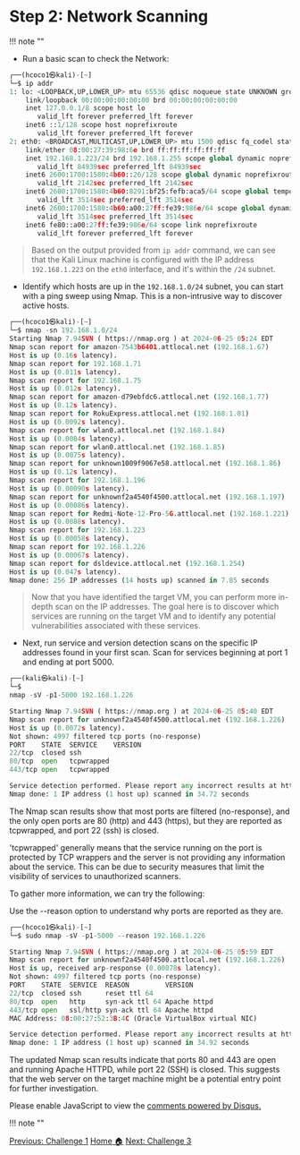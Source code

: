 # **Step 2: Network Scanning**
!!! note ""

- Run a basic scan to check the Network:

```python linenums="1" hl_lines="11"
┌──(hcoco1㉿kali)-[~]
└─$ ip addr                                                       
1: lo: <LOOPBACK,UP,LOWER_UP> mtu 65536 qdisc noqueue state UNKNOWN group default qlen 1000
    link/loopback 00:00:00:00:00:00 brd 00:00:00:00:00:00
    inet 127.0.0.1/8 scope host lo
       valid_lft forever preferred_lft forever
    inet6 ::1/128 scope host noprefixroute 
       valid_lft forever preferred_lft forever
2: eth0: <BROADCAST,MULTICAST,UP,LOWER_UP> mtu 1500 qdisc fq_codel state UP group default qlen 1000
    link/ether 08:00:27:39:98:6e brd ff:ff:ff:ff:ff:ff
    inet 192.168.1.223/24 brd 192.168.1.255 scope global dynamic noprefixroute eth0
       valid_lft 84939sec preferred_lft 84939sec
    inet6 2600:1700:1580:4b60::26/128 scope global dynamic noprefixroute 
       valid_lft 2142sec preferred_lft 2142sec
    inet6 2600:1700:1580:4b60:8291:bf25:fefb:aca5/64 scope global temporary dynamic 
       valid_lft 3514sec preferred_lft 3514sec
    inet6 2600:1700:1580:4b60:a00:27ff:fe39:986e/64 scope global dynamic mngtmpaddr noprefixroute 
       valid_lft 3514sec preferred_lft 3514sec
    inet6 fe80::a00:27ff:fe39:986e/64 scope link noprefixroute 
       valid_lft forever preferred_lft forever

```

  >Based on the output  provided from  `ip addr` command, we can see that the Kali Linux machine is configured with the IP address `192.168.1.223` on the `eth0` interface, and it's within the `/24` subnet. 


- Identify which hosts are up in the `192.168.1.0/24` subnet, you can start with a ping sweep using Nmap. This is a non-intrusive way to discover active hosts.

```python linenums="1" hl_lines="28"
┌──(hcoco1㉿kali)-[~]
└─$ nmap -sn 192.168.1.0/24           
Starting Nmap 7.94SVN ( https://nmap.org ) at 2024-06-25 05:24 EDT
Nmap scan report for amazon-7543b6401.attlocal.net (192.168.1.67)
Host is up (0.16s latency).
Nmap scan report for 192.168.1.71
Host is up (0.011s latency).
Nmap scan report for 192.168.1.75
Host is up (0.012s latency).
Nmap scan report for amazon-d79ebfdc6.attlocal.net (192.168.1.77)
Host is up (0.12s latency).
Nmap scan report for RokuExpress.attlocal.net (192.168.1.81)
Host is up (0.0092s latency).
Nmap scan report for wlan0.attlocal.net (192.168.1.84)
Host is up (0.0084s latency).
Nmap scan report for wlan0.attlocal.net (192.168.1.85)
Host is up (0.0075s latency).
Nmap scan report for unknown1009f9067e58.attlocal.net (192.168.1.86)
Host is up (0.12s latency).
Nmap scan report for 192.168.1.196
Host is up (0.00090s latency).
Nmap scan report for unknownf2a4540f4500.attlocal.net (192.168.1.197)
Host is up (0.00086s latency).
Nmap scan report for Redmi-Note-12-Pro-5G.attlocal.net (192.168.1.221)
Host is up (0.0088s latency).
Nmap scan report for 192.168.1.223
Host is up (0.00058s latency).
Nmap scan report for 192.168.1.226
Host is up (0.00067s latency).
Nmap scan report for dsldevice.attlocal.net (192.168.1.254)
Host is up (0.047s latency).
Nmap done: 256 IP addresses (14 hosts up) scanned in 7.85 seconds

```

>Now that you have identified the target VM, you can perform more in-depth scan on the IP addresses. The goal here is to discover which services are running on the target VM and to identify any potential vulnerabilities associated with these services. 

- Next, run service and version detection scans on the specific IP addresses found in your first scan. Scan for services beginning at port 1 and ending at port 5000.

```python linenums="1" hl_lines="11"
┌──(kali㉿kali)-[~]
└─$ 
nmap -sV -p1-5000 192.168.1.226

Starting Nmap 7.94SVN ( https://nmap.org ) at 2024-06-25 05:40 EDT
Nmap scan report for unknownf2a4540f4500.attlocal.net (192.168.1.226)
Host is up (0.0072s latency).
Not shown: 4997 filtered tcp ports (no-response)
PORT    STATE  SERVICE    VERSION
22/tcp  closed ssh
80/tcp  open   tcpwrapped
443/tcp open   tcpwrapped

Service detection performed. Please report any incorrect results at https://nmap.org/submit/ .
Nmap done: 1 IP address (1 host up) scanned in 34.72 seconds

```

The Nmap scan results show that most ports are filtered (no-response), and the only open ports are 80 (http) and 443 (https), but they are reported as tcpwrapped, and port 22 (ssh) is closed.

'tcpwrapped' generally means that the service running on the port is protected by TCP wrappers and the server is not providing any information about the service. This can be due to security measures that limit the visibility of services to unauthorized scanners.

To gather more information, we can try the following:

Use the --reason option to understand why ports are reported as they are.

```python linenums="1" hl_lines="10"
┌──(hcoco1㉿kali)-[~]
└─$ sudo nmap -sV -p1-5000 --reason 192.168.1.226

Starting Nmap 7.94SVN ( https://nmap.org ) at 2024-06-25 05:59 EDT
Nmap scan report for unknownf2a4540f4500.attlocal.net (192.168.1.226)
Host is up, received arp-response (0.00078s latency).
Not shown: 4997 filtered tcp ports (no-response)
PORT    STATE  SERVICE  REASON         VERSION
22/tcp  closed ssh      reset ttl 64
80/tcp  open   http     syn-ack ttl 64 Apache httpd
443/tcp open   ssl/http syn-ack ttl 64 Apache httpd
MAC Address: 08:00:27:52:3B:4C (Oracle VirtualBox virtual NIC)

Service detection performed. Please report any incorrect results at https://nmap.org/submit/ .
Nmap done: 1 IP address (1 host up) scanned in 34.92 seconds

```

The updated Nmap scan results indicate that ports 80 and 443 are open and running Apache HTTPD, while port 22 (SSH) is closed. This suggests that the web server on the target machine might be a potential entry point for further investigation.











<div id="disqus_thread"></div>
<script>
    /**
    *  RECOMMENDED CONFIGURATION VARIABLES: EDIT AND UNCOMMENT THE SECTION BELOW TO INSERT DYNAMIC VALUES FROM YOUR PLATFORM OR CMS.
    *  LEARN WHY DEFINING THESE VARIABLES IS IMPORTANT: https://disqus.com/admin/universalcode/#configuration-variables    */
    /*
    var disqus_config = function () {
    this.page.url = PAGE_URL;  // Replace PAGE_URL with your page's canonical URL variable
    this.page.identifier = PAGE_IDENTIFIER; // Replace PAGE_IDENTIFIER with your page's unique identifier variable
    };
    */
    (function() { // DON'T EDIT BELOW THIS LINE
    var d = document, s = d.createElement('script');
    s.src = 'https://hcoco1-1.disqus.com/embed.js';
    s.setAttribute('data-timestamp', +new Date());
    (d.head || d.body).appendChild(s);
    })();
</script>
<noscript>Please enable JavaScript to view the <a href="https://disqus.com/?ref_noscript">comments powered by Disqus.</a></noscript>

!!! note ""

<div class="button-container" markdown="1">
<a href="/Career-Simulation-3/challenge_1/" class="md-button md-button--primary">Previous: Challenge 1</a>
<a href="/Career-Simulation-3/" class="md-button md-button--secondary">Home 🏠</a>
<a href="/Career-Simulation-3/challenge_3/" class="md-button md-button--primary">Next: Challenge 3</a>
</div>